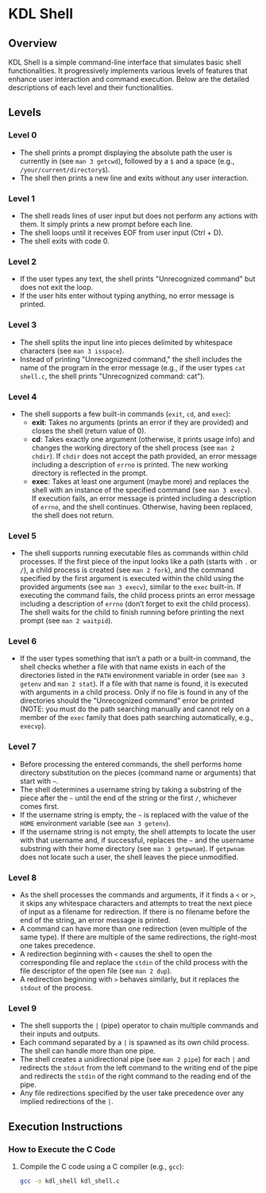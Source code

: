 # KDL Shell

## Overview

KDL Shell is a simple command-line interface that simulates basic shell functionalities. It progressively implements various levels of features that enhance user interaction and command execution. Below are the detailed descriptions of each level and their functionalities.

## Levels

### Level 0
- The shell prints a prompt displaying the absolute path the user is currently in (see `man 3 getcwd`), followed by a `$` and a space (e.g., `/your/current/directory$`).
- The shell then prints a new line and exits without any user interaction.

### Level 1
- The shell reads lines of user input but does not perform any actions with them. It simply prints a new prompt before each line.
- The shell loops until it receives EOF from user input (Ctrl + D).
- The shell exits with code 0.

### Level 2
- If the user types any text, the shell prints "Unrecognized command" but does not exit the loop.
- If the user hits enter without typing anything, no error message is printed.

### Level 3
- The shell splits the input line into pieces delimited by whitespace characters (see `man 3 isspace`).
- Instead of printing "Unrecognized command," the shell includes the name of the program in the error message (e.g., if the user types `cat shell.c`, the shell prints "Unrecognized command: cat").

### Level 4
- The shell supports a few built-in commands (`exit`, `cd`, and `exec`):
  - **exit**: Takes no arguments (prints an error if they are provided) and closes the shell (return value of 0).
  - **cd**: Takes exactly one argument (otherwise, it prints usage info) and changes the working directory of the shell process (see `man 2 chdir`). If `chdir` does not accept the path provided, an error message including a description of `errno` is printed. The new working directory is reflected in the prompt.
  - **exec**: Takes at least one argument (maybe more) and replaces the shell with an instance of the specified command (see `man 3 execv`). If execution fails, an error message is printed including a description of `errno`, and the shell continues. Otherwise, having been replaced, the shell does not return.

### Level 5
- The shell supports running executable files as commands within child processes. If the first piece of the input looks like a path (starts with `.` or `/`), a child process is created (see `man 2 fork`), and the command specified by the first argument is executed within the child using the provided arguments (see `man 3 execv`), similar to the `exec` built-in. If executing the command fails, the child process prints an error message including a description of `errno` (don’t forget to exit the child process). The shell waits for the child to finish running before printing the next prompt (see `man 2 waitpid`).

### Level 6
- If the user types something that isn’t a path or a built-in command, the shell checks whether a file with that name exists in each of the directories listed in the `PATH` environment variable in order (see `man 3 getenv` and `man 2 stat`). If a file with that name is found, it is executed with arguments in a child process. Only if no file is found in any of the directories should the "Unrecognized command" error be printed (NOTE: you must do the path searching manually and cannot rely on a member of the `exec` family that does path searching automatically, e.g., `execvp`).

### Level 7
- Before processing the entered commands, the shell performs home directory substitution on the pieces (command name or arguments) that start with `~`.
- The shell determines a username string by taking a substring of the piece after the `~` until the end of the string or the first `/`, whichever comes first.
- If the username string is empty, the `~` is replaced with the value of the `HOME` environment variable (see `man 3 getenv`).
- If the username string is not empty, the shell attempts to locate the user with that username and, if successful, replaces the `~` and the username substring with their home directory (see `man 3 getpwnam`). If `getpwnam` does not locate such a user, the shell leaves the piece unmodified.

### Level 8
- As the shell processes the commands and arguments, if it finds a `<` or `>`, it skips any whitespace characters and attempts to treat the next piece of input as a filename for redirection. If there is no filename before the end of the string, an error message is printed.
- A command can have more than one redirection (even multiple of the same type). If there are multiple of the same redirections, the right-most one takes precedence.
- A redirection beginning with `<` causes the shell to open the corresponding file and replace the `stdin` of the child process with the file descriptor of the open file (see `man 2 dup`).
- A redirection beginning with `>` behaves similarly, but it replaces the `stdout` of the process.

### Level 9
- The shell supports the `|` (pipe) operator to chain multiple commands and their inputs and outputs.
- Each command separated by a `|` is spawned as its own child process. The shell can handle more than one pipe.
- The shell creates a unidirectional pipe (see `man 2 pipe`) for each `|` and redirects the `stdout` from the left command to the writing end of the pipe and redirects the `stdin` of the right command to the reading end of the pipe.
- Any file redirections specified by the user take precedence over any implied redirections of the `|`.

## Execution Instructions

### How to Execute the C Code
1. Compile the C code using a C compiler (e.g., `gcc`):
   ```bash
   gcc -o kdl_shell kdl_shell.c
